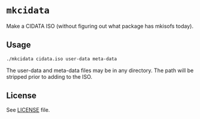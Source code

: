 # `mkcidata`

Make a CIDATA ISO (without figuring out what package has mkisofs today).

## Usage

```bash
./mkcidata cidata.iso user-data meta-data
```

The user-data and meta-data files may be in any directory.  The path will
be stripped prior to adding to the ISO.

## License

See [LICENSE](./LICENSE) file.
